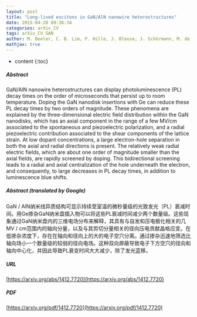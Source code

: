 ```yaml
---
layout: post
title: "Long-lived excitons in GaN/AlN nanowire heterostructures"
date: 2015-04-20 09:38:34
categories: arXiv_CV
tags: arXiv_CV GAN
author: M. Beeler, C. B. Lim, P. Hille, J. Bleuse, J. Schörmann, M. de la Mata, J. Arbiol, M. Eickhoff, E. Monroy
mathjax: true
---
```


* content
{:toc}

##### Abstract
GaN/AlN nanowire heterostructures can display photoluminescence (PL) decay times on the order of microseconds that persist up to room temperature. Doping the GaN nanodisk insertions with Ge can reduce these PL decay times by two orders of magnitude. These phenomena are explained by the three-dimensional electric field distribution within the GaN nanodisks, which has an axial component in the range of a few MV/cm associated to the spontaneous and piezoelectric polarization, and a radial piezoelectric contribution associated to the shear components of the lattice strain. At low dopant concentrations, a large electron-hole separation in both the axial and radial directions is present. The relatively weak radial electric fields, which are about one order of magnitude smaller than the axial fields, are rapidly screened by doping. This bidirectional screening leads to a radial and axial centralization of the hole underneath the electron, and consequently, to large decreases in PL decay times, in addition to luminescence blue shifts.

##### Abstract (translated by Google)
GaN / AlN纳米线异质结构可显示持续至室温的微秒量级的光致发光（PL）衰减时间。用Ge掺杂GaN纳米盘插入物可以将这些PL衰减时间减少两个数量级。这些现象通过GaN纳米盘内的三维电场分布来解释，其具有与自发和压电极化相关的几MV / cm范围内的轴向分量，以及与其剪切分量相关的径向压电贡献晶格应变。在低掺杂浓度下，存在在轴向和径向上的大的电子空穴分离。通过掺杂迅速地筛选比轴向场小一个数量级的较弱的径向电场。这种双向屏蔽导致电子下方空穴的径向和轴向中心化，并因此导致PL衰变时间大大减少，除了发光蓝移。

##### URL
[https://arxiv.org/abs/1412.7720](https://arxiv.org/abs/1412.7720)

##### PDF
[https://arxiv.org/pdf/1412.7720](https://arxiv.org/pdf/1412.7720)

